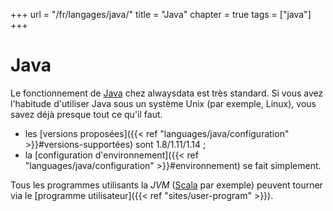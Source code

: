 +++
url = "/fr/langages/java/"
title = "Java"
chapter = true
tags = ["java"]
+++

# Java

Le fonctionnement de [Java](https://www.java.com/fr/) chez alwaysdata est très standard. Si vous avez l'habitude d'utiliser Java sous un système Unix (par exemple, Linux), vous savez déjà presque tout ce qu'il faut.

* les [versions proposées]({{< ref "languages/java/configuration" >}}#versions-supportées) sont 1.8/1.11/1.14 ;
* la [configuration d'environnement]({{< ref "languages/java/configuration" >}}#environnement) se fait simplement.

Tous les programmes utilisants la *JVM* ([Scala](https://www.scala-lang.org/) par exemple) peuvent tourner via le [programme utilisateur]({{< ref "sites/user-program" >}}).
